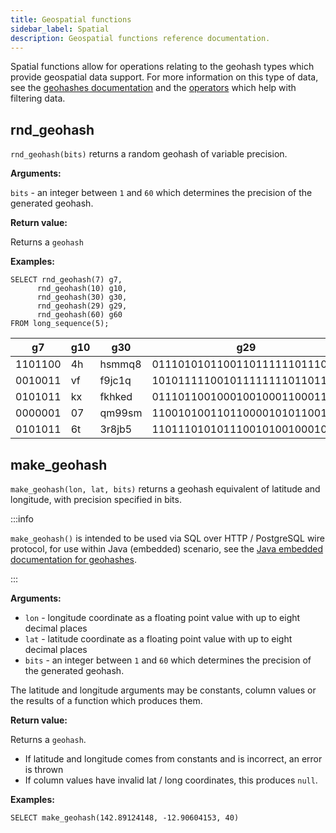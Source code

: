 ```yaml
---
title: Geospatial functions
sidebar_label: Spatial
description: Geospatial functions reference documentation.
---
```


Spatial functions allow for operations relating to the geohash types which
provide geospatial data support. For more information on this type of data, see
the [geohashes documentation](/docs/concept/geohashes) and the
[operators](/docs/reference/operators/spatial) which help with filtering data.

## rnd_geohash

`rnd_geohash(bits)` returns a random geohash of variable precision.

**Arguments:**

`bits` - an integer between `1` and `60` which determines the precision of the
generated geohash.

**Return value:**

Returns a `geohash`

**Examples:**

```questdb-sql
SELECT rnd_geohash(7) g7,
      rnd_geohash(10) g10,
      rnd_geohash(30) g30,
      rnd_geohash(29) g29,
      rnd_geohash(60) g60
FROM long_sequence(5);
```

| g7      | g10 | g30    | g29                           | g60          |
| ------- | --- | ------ | ----------------------------- | ------------ |
| 1101100 | 4h  | hsmmq8 | 01110101011001101111110111011 | rjtwedd0z72p |
| 0010011 | vf  | f9jc1q | 10101111100101111111101101101 | fzj09w97tj1h |
| 0101011 | kx  | fkhked | 01110110010001001000110001100 | v4cs8qsnjkeh |
| 0000001 | 07  | qm99sm | 11001010011011000010101100101 | hrz9gq171nc5 |
| 0101011 | 6t  | 3r8jb5 | 11011101010111001010010001010 | fm521tq86j2c |

## make_geohash

`make_geohash(lon, lat, bits)` returns a geohash equivalent of latitude and
longitude, with precision specified in bits.

:::info

`make_geohash()` is intended to be used via SQL over HTTP / PostgreSQL wire
protocol, for use within Java (embedded) scenario, see the
[Java embedded documentation for geohashes](/docs/concept/geohashes#java-embedded-usage).

:::

**Arguments:**

- `lon` - longitude coordinate as a floating point value with up to eight
  decimal places
- `lat` - latitude coordinate as a floating point value with up to eight decimal
  places
- `bits` - an integer between `1` and `60` which determines the precision of the
  generated geohash.

The latitude and longitude arguments may be constants, column values or the
results of a function which produces them.

**Return value:**

Returns a `geohash`.

- If latitude and longitude comes from constants and is incorrect, an error is
  thrown
- If column values have invalid lat / long coordinates, this produces `null`.

**Examples:**

```questdb-sql
SELECT make_geohash(142.89124148, -12.90604153, 40)
```
